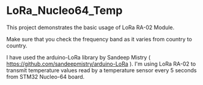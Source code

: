 # LoRa_Nucleo64_Temp
This project demonstrates the basic usage of LoRa RA-02 Module.

Make sure that you check the frequency band as it varies from country to country.

I have used the arduino-LoRa library by Sandeep Mistry ( https://github.com/sandeepmistry/arduino-LoRa ). I'm using LoRa RA-02 to transmit temperature values read by a temperature sensor every 5 seconds from STM32 Nucleo-64 board.
